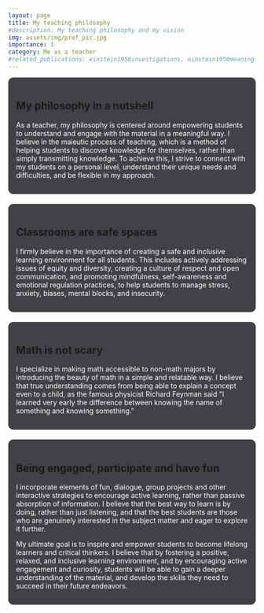 ```yaml
---
layout: page
title: My teaching philosophy
#description: My teaching philosophy and my vision
img: assets/img/prof_pic.jpg
importance: 1
category: Me as a teacher
#related_publications: einstein1956investigations, einstein1950meaning
---
```


<div style="background-color: #424246; border: 1px solid #424246; padding: 15px; border-radius: 10px; margin-bottom: 20px;">
  <h2>My philosophy in a nutshell</h2>
  <p style="color: white;">As a teacher, my philosophy is centered around empowering students to understand and engage with the material in a meaningful way. I believe in the maieutic process of teaching, which is a method of helping students to discover knowledge for themselves, rather than simply transmitting knowledge. To achieve this, I strive to connect with my students on a personal level, understand their unique needs and difficulties, and be flexible in my approach.</p>
</div>

<div style="background-color: #424246; border: 1px solid #424246; padding: 15px; border-radius: 10px; margin-bottom: 20px;">
  <h2>Classrooms are safe spaces</h2>
  <p style="color: white;">I firmly believe in the importance of creating a safe and inclusive learning environment for all students. This includes actively addressing issues of equity and diversity, creating a culture of respect and open communication, and promoting mindfulness, self-awareness and emotional regulation practices, to help students to manage stress, anxiety, biases, mental blocks, and insecurity.</p>
</div>

<div style="background-color: #424246; border: 1px solid #424246; padding: 15px; border-radius: 10px; margin-bottom: 20px;">
  <h2>Math is not scary</h2>
  <p style="color: white;">I specialize in making math accessible to non-math majors by introducing the beauty of math in a simple and relatable way. I believe that true understanding comes from being able to explain a concept even to a child, as the famous physicist Richard Feynman said "I learned very early the difference between knowing the name of something and knowing something."</p>
</div>

<div style="background-color: #424246; border: 1px solid #424246; padding: 15px; border-radius: 10px; margin-bottom: 20px;">
  <h2>Being engaged, participate and have fun</h2>
  <p style="color: white;">I incorporate elements of fun, dialogue, group projects and other interactive strategies to encourage active learning, rather than passive absorption of information. I believe that the best way to learn is by doing, rather than just listening, and that the best students are those who are genuinely interested in the subject matter and eager to explore it further.</p>
  <p style="color: white;">My ultimate goal is to inspire and empower students to become lifelong learners and critical thinkers. I believe that by fostering a positive, relaxed, and inclusive learning environment, and by encouraging active engagement and curiosity, students will be able to gain a deeper understanding of the material, and develop the skills they need to succeed in their future endeavors.</p>
</div>
